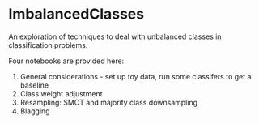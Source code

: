 # ImbalancedClasses
An exploration of techniques to deal with unbalanced classes in classification problems. 

Four notebooks are provided here:

1. General considerations - set up toy data, run some classifers to get a baseline
2. Class weight adjustment
3. Resampling: SMOT and majority class downsampling
4. Blagging


